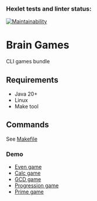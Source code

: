 ### Hexlet tests and linter status:

[![Maintainability](https://api.codeclimate.com/v1/badges/e81546508c29ddde0b1b/maintainability)](https://codeclimate.com/github/Asterroth/java-project-61/maintainability)

# Brain Games

CLI games bundle

## Requirements

* Java 20+
* Linux
* Make tool

## Commands

See [Makefile](./app/makefile)

### Demo

* [Even game](https://asciinema.org/a/Wn1dqkNnxaI9mI5bSSzhpn2oh)
* [Calc game](https://asciinema.org/a/eTiMHEZA6QqPDVRdEUC2566CY)
* [GCD game](https://asciinema.org/a/Za1YmboQAbxJ8Uuux17wpbEws)
* [Progression game](https://asciinema.org/a/P9j5giPhwUGpnvcwNsaWrtQVy)
* [Prime game](https://asciinema.org/a/mSVbGrafXE6BuYHGWcpH1Ckw5)
